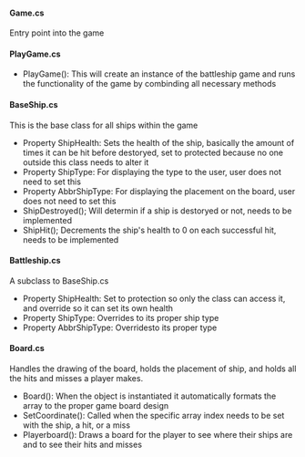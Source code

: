 #### Game.cs
Entry point into the game

#### PlayGame.cs
- PlayGame(): This will create an instance of the battleship game and runs the functionality of the game by combinding all necessary methods

#### BaseShip.cs
This is the base class for all ships within the game
- Property ShipHealth: Sets the health of the ship, basically the amount of times it can be hit before destoryed, set to protected because no one outside this class needs to alter it
- Property ShipType: For displaying the type to the user, user does not need to set this
- Property AbbrShipType: For displaying the placement on the board, user does not need to set this
- ShipDestroyed(); Will determin if a ship is destoryed or not, needs to be implemented
- ShipHit(); Decrements the ship's health to 0 on each successful hit, needs to be implemented

#### Battleship.cs
A subclass to BaseShip.cs
- Property ShipHealth: Set to protection so only the class can access it, and override so it can set its own health
- Property ShipType: Overrides to its proper ship type
- Property AbbrShipType: Overridesto its proper type

#### Board.cs
Handles the drawing of the board, holds the placement of ship, and holds all the hits and misses a player makes.
- Board(): When the object is instantiated it automatically formats the array to the proper game board design
- SetCoordinate(): Called when the specific array index needs to be set with the ship, a hit, or a miss
- Playerboard(): Draws a board for the player to see where their ships are and to see their hits and misses
